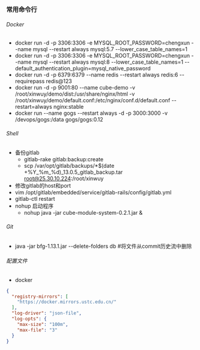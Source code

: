 ###  常用命令行
###### Docker
- docker run -d -p 3306:3306 -e MYSQL_ROOT_PASSWORD=chengxun --name mysql --restart always mysql:5.7 --lower_case_table_names=1
- docker run -d -p 3306:3306 -e MYSQL_ROOT_PASSWORD=chengxun --name mysql --restart always mysql:8 --lower_case_table_names=1 --default_authentication_plugin=mysql_native_password
- docker run -d -p 6379:6379 --name redis --restart always redis:6 --requirepass redis@123
- docker run -d -p 9001:80 --name cube-demo -v /root/xinwuy/demo/dist:/usr/share/nginx/html -v /root/xinwuy/demo/default.conf:/etc/nginx/conf.d/default.conf --restart=always nginx:stable
- docker run --name gogs --restart always -d -p 3000:3000 -v /devops/gogs:/data gogs/gogs:0.12
###### Shell
- 备份gitlab
  - gitlab-rake gitlab:backup:create
  - scp /var/opt/gitlab/backups/*$(date +%Y_%m_%d)_13.0.5_gitlab_backup.tar root@25.30.10.224:/root/xinwuy
 - 修改gitlab的host和port
  - vim /opt/gitlab/embedded/service/gitlab-rails/config/gitlab.yml
  - gitlab-ctl restart
- nohup 启动程序
  - nohup java -jar cube-module-system-0.2.1.jar &
###### Git
- java -jar bfg-1.13.1.jar --delete-folders db #将文件从commit历史流中删除

###### 配置文件
- docker
```json
{
  "registry-mirrors": [
    "https://docker.mirrors.ustc.edu.cn/"
  ],
  "log-driver": "json-file",
  "log-opts": {
    "max-size": "100m",
    "max-file": "3"
  }
}
```
